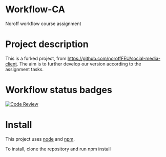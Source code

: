 # Workflow-CA
Noroff workflow course assignment

# Project description
This is a forked project, from https://github.com/noroffFEU/social-media-client.
The aim is to further develop our version according to the assignment tasks.  

# Workflow status badges
[![Code Review](https://github.com/tnjensen/workflow-CA/actions/workflows/gpt.yml/badge.svg?branch=workflow)](https://github.com/tnjensen/workflow-CA/actions/workflows/gpt.yml)

# Install
This project uses <a href="https://nodejs.org/en">node</a> and <a href="https://www.npmjs.com/package/npm">npm</a>. 

To install, clone the repository and run
npm install








